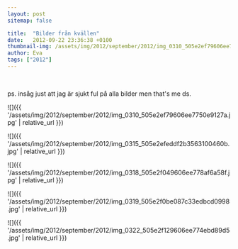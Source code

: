 ```yaml
---
layout: post
sitemap: false

title:  "Bilder från kvällen"
date:   2012-09-22 23:36:38 +0100
thumbnail-img: /assets/img/2012/september/2012/img_0310_505e2ef79606ee7750e9127a.jpg
author: Eva
tags: ["2012"]
---
```




















 




ps. insåg just att jag är sjukt ful på alla bilder men that's me ds.

![]({{ '/assets/img/2012/september/2012/img_0310_505e2ef79606ee7750e9127a.jpg'  | relative_url }})

![]({{ '/assets/img/2012/september/2012/img_0315_505e2efeddf2b3563100460b.jpg'  | relative_url }})

![]({{ '/assets/img/2012/september/2012/img_0318_505e2f049606ee778af6a58f.jpg'  | relative_url }})

![]({{ '/assets/img/2012/september/2012/img_0319_505e2f0be087c33edbcd0998.jpg'  | relative_url }})

![]({{ '/assets/img/2012/september/2012/img_0322_505e2f129606ee774ebd89d5.jpg'  | relative_url }})

